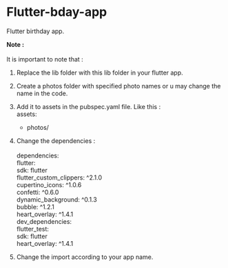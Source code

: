 # Flutter-bday-app
Flutter birthday app.

<b>Note : </b>
<br><br>
It is important to note that :<br>
1. Replace the lib folder with this lib folder in your flutter app.<br>
2. Create a photos folder with specified photo names or u may change the name in the code.<br>
3. Add it to assets in the pubspec.yaml file. Like this :<br>
   assets:
      - photos/<br>
4. Change the dependencies :<br><br>
   dependencies:<br>
  flutter:<br>
    sdk: flutter<br>
  flutter_custom_clippers: ^2.1.0<br>
  cupertino_icons: ^1.0.6<br>
  confetti: ^0.6.0<br>
  dynamic_background: ^0.1.3<br>
  bubble: ^1.2.1<br>
  heart_overlay: ^1.4.1<br>
   dev_dependencies:<br>
  flutter_test:<br>
    sdk: flutter<br>
  heart_overlay: ^1.4.1<br>

5. Change the import according to your app name.<br>
